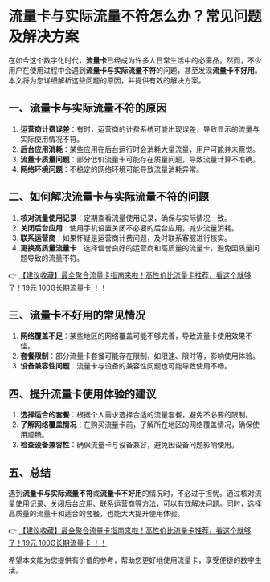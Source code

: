 # 流量卡与实际流量不符怎么办？常见问题及解决方案

在如今这个数字化时代，**流量卡**已经成为许多人日常生活中的必需品。然而，不少用户在使用过程中会遇到**流量卡与实际流量不符**的问题，甚至发现**流量卡不好用**。本文将为您详细解析这些问题的原因，并提供有效的解决方案。

## 一、流量卡与实际流量不符的原因

1. **运营商计费误差**：有时，运营商的计费系统可能出现误差，导致显示的流量与实际使用情况不符。
2. **后台应用消耗**：某些应用在后台运行时会消耗大量流量，用户可能并未察觉。
3. **流量卡质量问题**：部分低价流量卡可能存在质量问题，导致流量计算不准确。
4. **网络环境问题**：不稳定的网络环境可能导致流量消耗异常。

## 二、如何解决流量卡与实际流量不符的问题

1. **核对流量使用记录**：定期查看流量使用记录，确保与实际情况一致。
2. **关闭后台应用**：使用手机设置关闭不必要的后台应用，减少流量消耗。
3. **联系运营商**：如果怀疑是运营商计费问题，及时联系客服进行核实。
4. **更换高质量流量卡**：选择信誉良好的运营商和高质量的流量卡，避免因质量问题导致的流量不符。

👉 [【建议收藏】最全聚合流量卡指南来啦！高性价比流量卡推荐，看这个就够了！19元 100G长期流量卡 ！！](https://bit.ly/Liuliangka)

## 三、流量卡不好用的常见情况

1. **网络覆盖不足**：某些地区的网络覆盖可能不够完善，导致流量卡使用效果不佳。
2. **套餐限制**：部分流量卡套餐可能存在限制，如限速、限时等，影响使用体验。
3. **设备兼容性问题**：流量卡与设备的兼容性问题也可能导致使用不畅。

## 四、提升流量卡使用体验的建议

1. **选择适合的套餐**：根据个人需求选择合适的流量套餐，避免不必要的限制。
2. **了解网络覆盖情况**：在购买流量卡前，了解所在地区的网络覆盖情况，确保使用顺畅。
3. **检查设备兼容性**：确保流量卡与设备兼容，避免因设备问题影响使用。

## 五、总结

遇到**流量卡与实际流量不符**或**流量卡不好用**的情况时，不必过于担忧。通过核对流量使用记录、关闭后台应用、联系运营商等方法，可以有效解决问题。同时，选择高质量的流量卡和适合的套餐，也能大大提升使用体验。

👉 [【建议收藏】最全聚合流量卡指南来啦！高性价比流量卡推荐，看这个就够了！19元 100G长期流量卡 ！！](https://bit.ly/Liuliangka)

希望本文能为您提供有价值的参考，帮助您更好地使用流量卡，享受便捷的数字生活。